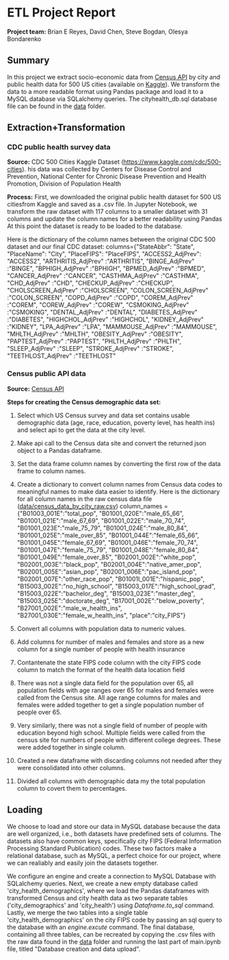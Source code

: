 # ETL Project Report

**Project team:** Brian E Reyes, David Chen, Steve Bogdan, Olesya Bondarenko

## Summary

In this project we extract socio-economic data from [Census API](https://api.census.gov/data.html) by city and public health data for 500 US cities (available on [Kaggle](https://www.kaggle.com/cdc/500-cities)). We transform the data to a more readable format using Pandas package and load it to a MySQL database via SQLalchemy queries. The cityhealth_db.sql database file can be found in the [data](data) folder.

## Extraction+Transformation

### CDC public health survey data
**Source:**
CDC 500 Cities Kaggle Dataset (https://www.kaggle.com/cdc/500-cities). his data was collected by Centers for Disease Control and Prevention, National Center for Chronic Disease Prevention and Health Promotion, Division of Population Health

**Process:**
First, we downloaded the original public health dataset for 500 US citiesfrom Kaggle and saved as a .csv file. In Jupyter Notebook, we transform the raw dataset with 117 columns to a smaller dataset with 31 columns and update the column names for a better readability using Pandas At this point the dataset is ready to be loaded to the database.

Here is the dictionary of the column names between the original CDC 500 dataset and our final CDC dataset:
columns={"StateAbbr": "State", "PlaceName": "City", "PlaceFIPS": "PlaceFIPS",
        "ACCESS2_AdjPrev": "ACCESS2", "ARTHRITIS_AdjPrev" :"ARTHRITIS", "BINGE_AdjPrev" :"BINGE",
        "BPHIGH_AdjPrev" :"BPHIGH", "BPMED_AdjPrev" :"BPMED", "CANCER_AdjPrev" :"CANCER", "CASTHMA_AdjPrev" :"CASTHMA",
        "CHD_AdjPrev" :"CHD", "CHECKUP_AdjPrev" :"CHECKUP", "CHOLSCREEN_AdjPrev" :"CHOLSCREEN",
        "COLON_SCREEN_AdjPrev" :"COLON_SCREEN", "COPD_AdjPrev" :"COPD", "COREM_AdjPrev" :"COREM",
        "COREW_AdjPrev" :"COREW", "CSMOKING_AdjPrev" :"CSMOKING", "DENTAL_AdjPrev" :"DENTAL",
        "DIABETES_AdjPrev" :"DIABETES", "HIGHCHOL_AdjPrev" :"HIGHCHOL", "KIDNEY_AdjPrev" :"KIDNEY",
        "LPA_AdjPrev" :"LPA", "MAMMOUSE_AdjPrev" :"MAMMOUSE", "MHLTH_AdjPrev" :"MHLTH",
        "OBESITY_AdjPrev" :"OBESITY", "PAPTEST_AdjPrev" :"PAPTEST", "PHLTH_AdjPrev" :"PHLTH",
        "SLEEP_AdjPrev" :"SLEEP", "STROKE_AdjPrev" :"STROKE", "TEETHLOST_AdjPrev" :"TEETHLOST"

### Census public API data
**Source:**
[Census API](https://api.census.gov/data.html) 

**Steps for creating the Census demographic data set:**

1. Select which US Census survey and data set contains usable demographic data (age, race, education, poverty level, has health ins) and select api to get the data at the city level.
2. Make api call to the Census data site and convert the returned json object to a Pandas dataframe.
3. Set the data frame column names by converting the first row of the data frame to column names.
4. Create a dictionary to convert column names from Census data codes to meaningful names to make data easier to identify.
    Here is the dictionary for all column names in the raw census data file ([data/census_data_by_city_raw.csv](data/census_data_by_city_raw.csv))
    column_names = {"B01003_001E":"total_pop", "B01001_020E":"male_65_66", "B01001_021E":"male_67_69",
                    "B01001_022E":"male_70_74", "B01001_023E":"male_75_79", "B01001_024E":"male_80_84",
                    "B01001_025E":"male_over_85", "B01001_044E":"female_65_66", "B01001_045E":"female_67_69",
                    "B01001_046E":"female_70_74", "B01001_047E":"female_75_79", "B01001_048E":"female_80_84",
                    "B01001_049E":"female_over_85", "B02001_002E":"white_pop", "B02001_003E":"black_pop",
                    "B02001_004E":"native_amer_pop", "B02001_005E":"asian_pop", "B02001_006E":"pac_island_pop",
                    "B02001_007E":"other_race_pop", "B01001I_001E":"hispanic_pop", "B15003_002E":"no_high_school",
                    "B15003_017E":"high_school_grad", "B15003_022E":"bachelor_deg", "B15003_023E":"master_deg", 
                    "B15003_025E":"doctorate_deg", "B17001_002E":"below_poverty", "B27001_002E":"male_w_health_ins",
                    "B27001_030E":"female_w_health_ins", "place":"city_FIPS"}

5. Convert all columns with population data to numeric values.
6. Add columns for number of males and females and store as a new column for a single number of people with health insurance
7. Contantenate the state FIPS code column with the city FIPS code column to match the format of the health data location field
8. There was not a single data field for the population over 65, all population fields with age ranges over 65 for males and females were     called from the Census site. All age range columns for males and females were added together to get a single population number of people over 65.
9. Very similarly, there was not a single field of number of people with education beyond high school. Multiple fields were called from the census site for numbers of people with different college degrees. These were added together in single column.
10. Created a new dataframe with discarding columns not needed after they were consolidated into other columns.
11. Divided all columns with demographic data my the total population column to covert them to percentages.


## Loading

We choose to load and store our data in MySQL database because the data are well organized, i.e., both datasets have predefined sets of columns. The datasets also have common keys, specifically city FIPS (Federal Information Processing Standard Publication) codes. These two factors make a relational database, such as MySQL, a perfect choice for our project, where we can realiably and easily join the datasets together.

We configure an engine and create a connection to MySQL Database with SQLalchemy queries. Next, we create a new empty database called 'city_health_demographics', where we load the Pandas dataframes with transformed Census and city health data as two separate tables ('city_demographics' and 'city_health') using *Dataframe.to_sql* command. Lastly, we merge the two tables into a single table 'city_health_demographics' on the city FIPS code by passing an sql query to the database with an *engine.excute* command.  The final database, containing all three tables, can be recreated by copying the .csv files with the raw data found in the [data](data) folder and running the last part of main.ipynb file, titled "Database creation and data upload".

